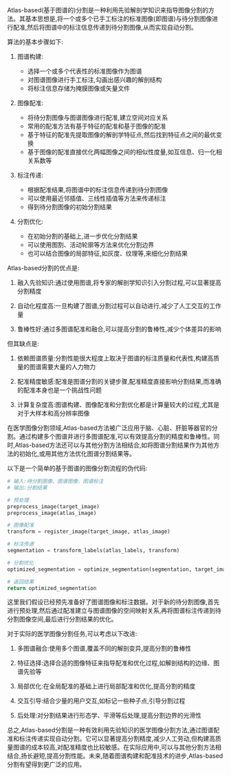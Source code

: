 Atlas-based(基于图谱的)分割是一种利用先验解剖学知识来指导图像分割的方法。其基本思想是,将一个或多个已手工标注的标准图像(即图谱)与待分割图像进行配准,然后将图谱中的标注信息传递到待分割图像,从而实现自动分割。

算法的基本步骤如下:

1. 图谱构建:
   - 选择一个或多个代表性的标准图像作为图谱
   - 对图谱图像进行手工标注,勾画出感兴趣的解剖结构
   - 将标注信息存储为掩膜图像或矢量文件
   
2. 图像配准:
   - 将待分割图像与图谱图像进行配准,建立空间对应关系
   - 常用的配准方法有基于特征的配准和基于图像的配准
   - 基于特征的配准先提取图像的解剖学特征点,然后找到特征点之间的最优变换
   - 基于图像的配准直接优化两幅图像之间的相似性度量,如互信息、归一化相关系数等
   
3. 标注传递:
   - 根据配准结果,将图谱中的标注信息传递到待分割图像
   - 可以使用最近邻插值、三线性插值等方法来传递标注
   - 得到待分割图像的初始分割结果
   
4. 分割优化:
   - 在初始分割的基础上,进一步优化分割结果
   - 可以使用图割、活动轮廓等方法来优化分割边界
   - 也可以结合图像的局部特征,如灰度、纹理等,来细化分割结果

Atlas-based分割的优点是:

1. 融入先验知识:通过使用图谱,将专家的解剖学知识引入分割过程,可以显著提高分割精度

2. 自动化程度高:一旦构建了图谱,分割过程可以自动进行,减少了人工交互的工作量

3. 鲁棒性好:通过多图谱配准和融合,可以提高分割的鲁棒性,减少个体差异的影响

但其缺点是:

1. 依赖图谱质量:分割性能很大程度上取决于图谱的标注质量和代表性,构建高质量的图谱需要大量的人力物力

2. 配准精度敏感:配准是图谱分割的关键步骤,配准精度直接影响分割结果,而准确的配准本身也是一个挑战性问题

3. 计算复杂度高:图谱构建、图像配准和分割优化都是计算量较大的过程,尤其是对于大样本和高分辨率图像

在医学图像分割领域,Atlas-based方法被广泛应用于脑、心脏、肝脏等器官的分割。通过构建多个图谱并进行多图谱配准,可以有效提高分割的精度和鲁棒性。同时,Atlas-based方法还可以与其他分割方法相结合,如将图谱分割结果作为其他方法的初始化,或用其他方法优化图谱分割结果等。

以下是一个简单的基于图谱的图像分割流程的伪代码:

```python
# 输入:待分割图像、图谱图像、图谱标注
# 输出:分割结果

# 预处理
preprocess_image(target_image)
preprocess_image(atlas_image) 

# 图像配准
transform = register_image(target_image, atlas_image)

# 标注传递
segmentation = transform_labels(atlas_labels, transform)

# 分割优化
optimized_segmentation = optimize_segmentation(segmentation, target_image)

# 返回结果
return optimized_segmentation
```

这里我们假设已经预先准备好了图谱图像和标注数据。对于新的待分割图像,首先进行预处理,然后通过配准建立与图谱图像的空间映射关系,再将图谱标注传递到待分割图像空间,最后进行分割结果的优化。

对于实际的医学图像分割任务,可以考虑以下改进:

1. 多图谱融合:使用多个图谱,覆盖不同的解剖变异,提高分割的鲁棒性

2. 特征选择:选择合适的图像特征来指导配准和优化过程,如解剖结构的边缘、图谱先验等

3. 局部优化:在全局配准的基础上进行局部配准和优化,提高分割的精度

4. 交互引导:结合少量的用户交互,如标记一些种子点,引导分割过程

5. 后处理:对分割结果进行形态学、平滑等后处理,提高分割边界的光滑性

总之,Atlas-based分割是一种有效利用先验知识的医学图像分割方法,通过图谱配准和标注传递实现自动分割。它可以显著提高分割精度,减少人工劳动,但构建高质量图谱的成本较高,对配准精度也比较敏感。在实际应用中,可以与其他分割方法相结合,扬长避短,提高分割性能。未来,随着图谱构建和配准技术的进步,Atlas-based分割有望得到更广泛的应用。